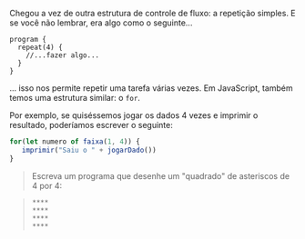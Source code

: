 Chegou a vez de outra estrutura de controle de fluxo: a repetição simples. E se você não lembrar, era algo como o seguinte...

``` gobstones
program {
  repeat(4) {
    //...fazer algo...
  }
}
```

... isso nos permite repetir uma tarefa várias vezes. Em JavaScript, também temos uma estrutura similar: o `for`.

Por exemplo, se quiséssemos jogar os dados 4 vezes e imprimir o resultado, poderíamos escrever o seguinte:

``` javascript
for(let numero of faixa(1, 4)) {
   imprimir("Saiu o " + jogarDado())
}
```

> Escreva um programa que desenhe um "quadrado" de asteriscos de 4 por 4:

> ``` 
> ****
> ****
> ****
> ****
> ```
